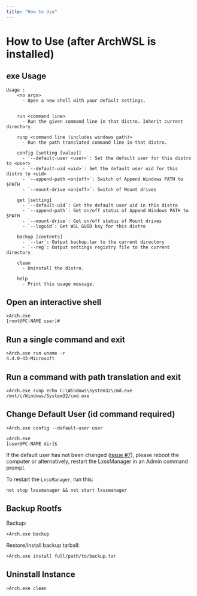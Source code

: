 ```yaml
---
title: "How to Use"
---
```

# How to Use (after ArchWSL is installed)

## exe Usage

```
Usage :
    <no args>
      - Open a new shell with your default settings.


    run <command line>
      - Run the given command line in that distro. Inherit current directory.

    runp <command line (includes windows path)>
      - Run the path translated command line in that distro.

    config [setting [value]]
      - `--default-user <user>`: Set the default user for this distro to <user>
      - `--default-uid <uid>`: Set the default user uid for this distro to <uid>
      - `--append-path <on|off>`: Switch of Append Windows PATH to $PATH
      - `--mount-drive <on|off>`: Switch of Mount drives

    get [setting]
      - `--default-uid`: Get the default user uid in this distro
      - `--append-path`: Get on/off status of Append Windows PATH to $PATH
      - `--mount-drive`: Get on/off status of Mount drives
      - `--lxguid`: Get WSL GUID key for this distro

    backup [contents]
      - `--tar`: Output backup.tar to the current directory
      - `--reg`: Output settings registry file to the current directory

    clean
      - Uninstall the distro.

    help
      - Print this usage message.
```


## Open an interactive shell

```
>Arch.exe
[root@PC-NAME user]#
```

## Run a single command and exit

```
>Arch.exe run uname -r
4.4.0-43-Microsoft
```

## Run a command with path translation and exit

```
>Arch.exe runp echo C:\Windows\System32\cmd.exe
/mnt/c/Windows/System32/cmd.exe
```

## Change Default User (id command required)

```
>Arch.exe config --default-user user

>Arch.exe
[user@PC-NAME dir]$
```

If the default user has not been changed
([issue #7](https://github.com/yuk7/ArchWSL/issues/7)),
please reboot the computer or alternatively, restart the LxssManager in an Admin
command prompt.

To restart the `LxssManager`, run this:

```batch
net stop lxssmanager && net start lxssmanager
```

## Backup Rootfs

Backup:

```
>Arch.exe backup
```

Restore/install backup tarball:

```
>Arch.exe install full/path/to/backup.tar
```

## Uninstall Instance

```
>Arch.exe clean
```
